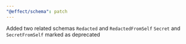 ```yaml
---
"@effect/schema": patch
---
```


Added two related schemas `Redacted` and `RedactedFromSelf`
`Secret` and `SecretFromSelf` marked as deprecated
